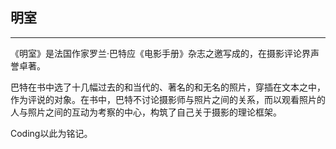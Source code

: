 ## 明室
-------

《明室》是法国作家罗兰·巴特应《电影手册》杂志之邀写成的，在摄影评论界声誉卓著。

巴特在书中选了十几幅过去的和当代的、著名的和无名的照片，穿插在文本之中，作为评说的对象。在书中，巴特不讨论摄影师与照片之间的关系，而以观看照片的人与照片之间的互动为考察的中心，构筑了自己关于摄影的理论框架。

Coding以此为铭记。